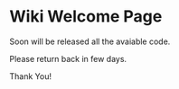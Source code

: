 # Wiki Welcome Page #

Soon will be released all the avaiable code.

Please return back in few days.

Thank You!